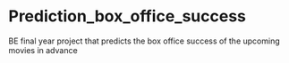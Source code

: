 # Prediction_box_office_success
BE final year project that predicts the box office success of the upcoming movies in advance
